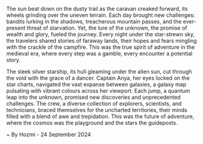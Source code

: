 
The sun beat down on the dusty trail as the caravan creaked forward, its wheels grinding over the uneven terrain. Each day brought new challenges: bandits lurking in the shadows, treacherous mountain passes, and the ever-present threat of starvation. Yet, the lure of the unknown, the promise of wealth and glory, fueled the journey. Every night under the star-strewn sky, the travelers shared stories of faraway lands, their hopes and fears mingling with the crackle of the campfire. This was the true spirit of adventure in the medieval era, where every step was a gamble, every encounter a potential story.

The sleek silver starship, its hull gleaming under the alien sun, cut through the void with the grace of a dancer. Captain Anya, her eyes locked on the star charts, navigated the vast expanse between galaxies, a galaxy map pulsating with vibrant colours across her viewport. Each jump, a quantum leap into the unknown, promised new discoveries and unprecedented challenges. The crew, a diverse collection of explorers, scientists, and technicians, braced themselves for the uncharted territories, their minds filled with a blend of awe and trepidation. This was the future of adventure, where the cosmos was the playground and the stars the guideposts. 

~ By Hozmi - 24 September 2024
